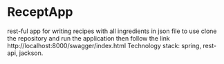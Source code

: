 # ReceptApp
rest-ful app for writing recipes with all ingredients in json file
to use clone the repository and run the application then follow the link http://localhost:8000/swagger/index.html
Technology stack: spring, rest-api, jackson.

